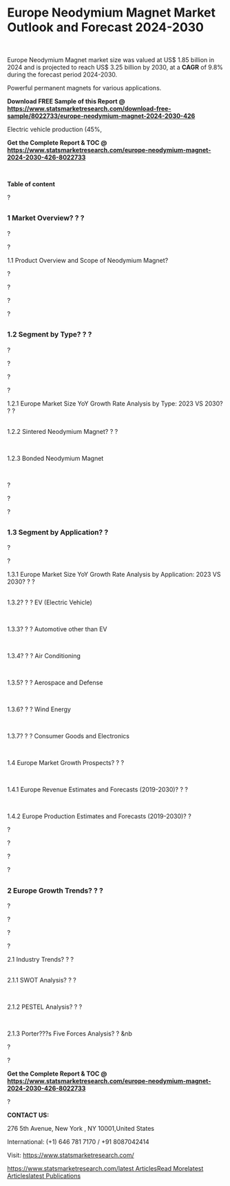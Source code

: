 <h1>Europe Neodymium Magnet Market Outlook and Forecast 2024-2030</h1><br/><p>Europe Neodymium Magnet market size was valued at US$ 1.85 billion in 2024 and is projected to reach US$ 3.25 billion by 2030, at a <strong>CAGR</strong> of 9.8% during the forecast period 2024-2030.</p>
 
 
 
 <p>Powerful permanent magnets for various applications.</p>
 
 
 
 <p><strong>Download FREE Sample of this Report @ <a href="https://www.statsmarketresearch.com/download-free-sample/8022733/europe-neodymium-magnet-2024-2030-426">https://www.statsmarketresearch.com/download-free-sample/8022733/europe-neodymium-magnet-2024-2030-426</a></strong></p>
 
 
 
 <p>Electric vehicle production (45%,</p>
 
 
 
 <div><b>Get the Complete Report & TOC @ <a href="https://www.statsmarketresearch.com/europe-neodymium-magnet-2024-2030-426-8022733">https://www.statsmarketresearch.com/europe-neodymium-magnet-2024-2030-426-8022733</a></b></div>
 
 
 
 <p><br />
 
 <b>Table of content</b></p>
 
 
 
 <p>? </p>
 
 
 
 <h2><span style="font-size:16px"><strong>1 Market Overview? ? ? </strong></span></h2>
 
 
 
 <p>? </p>
 
 
 
 <p>? </p>
 
 
 
 <p>1.1 Product Overview and Scope of Neodymium Magnet? </p>
 
 
 
 <p>? </p>
 
 
 
 <p>? </p>
 
 
 
 <p>? </p>
 
 
 
 <p>? </p>
 
 
 
 <h2><strong><span style="font-size:16px">1.2 Segment by Type? ? ? </span></strong></h2>
 
 
 
 <p>? </p>
 
 
 
 <p>? </p>
 
 
 
 <p>? </p>
 
 
 
 <p>? </p>
 
 
 
 <p>1.2.1 Europe Market Size YoY Growth Rate Analysis by Type: 2023 VS 2030? ? ? <br />
 
 <br />
 
 1.2.2 Sintered Neodymium Magnet? ? ? <br />
 
 <br />
 
 1.2.3 Bonded Neodymium Magnet<br />
 
 <br />
 
 ? </p>
 
 
 
 <p>? </p>
 
 
 
 <p>? </p>
 
 
 
 <h2><span style="font-size:16px"><strong>1.3 Segment by Application? ? </strong></span></h2>
 
 
 
 <p>? </p>
 
 
 
 <p>? </p>
 
 
 
 <p>1.3.1 Europe Market Size YoY Growth Rate Analysis by Application: 2023 VS 2030? ? ? <br />
 
 <br />
 
 1.3.2? ? ? EV (Electric Vehicle)<br />
 
 <br />
 
 1.3.3? ? ? Automotive other than EV<br />
 
 <br />
 
 1.3.4? ? ? Air Conditioning<br />
 
 <br />
 
 1.3.5? ? ? Aerospace and Defense<br />
 
 <br />
 
 1.3.6? ? ? Wind Energy<br />
 
 <br />
 
 1.3.7? ? ? Consumer Goods and Electronics<br />
 
 <br />
 
 1.4 Europe Market Growth Prospects? ? ? <br />
 
 <br />
 
 1.4.1 Europe Revenue Estimates and Forecasts (2019-2030)? ? ? <br />
 
 <br />
 
 1.4.2 Europe Production Estimates and Forecasts (2019-2030)? ? </p>
 
 
 
 <p>? </p>
 
 
 
 <p>? </p>
 
 
 
 <p>? </p>
 
 
 
 <p>? </p>
 
 
 
 <h2><span style="font-size:16px"><strong>2 Europe Growth Trends? ? ? </strong></span></h2>
 
 
 
 <p>? </p>
 
 
 
 <p>? </p>
 
 
 
 <p>? </p>
 
 
 
 <p>? </p>
 
 
 
 <p>2.1 Industry Trends? ? ? <br />
 
 <br />
 
 2.1.1 SWOT Analysis? ? ? <br />
 
 <br />
 
 2.1.2 PESTEL Analysis? ? ? <br />
 
 <br />
 
 2.1.3 Porter???s Five Forces Analysis? ? &nb</p>
 
 
 
 <p>? </p>
 
 
 
 <p>? </p>
 
 
 
 <div><b>Get the Complete Report & TOC @ <a href="https://www.statsmarketresearch.com/europe-neodymium-magnet-2024-2030-426-8022733">https://www.statsmarketresearch.com/europe-neodymium-magnet-2024-2030-426-8022733</a></b></div>
 
 
 
 <p>? </p>
 
 
 
 <p><b>CONTACT US:</b><br />
 
 276 5th Avenue, New York , NY 10001,United States<br />
 
 International: (+1) 646 781 7170 / +91 8087042414<br />
 
 Visit: <a href="https://www.statsmarketresearch.com/">https://www.statsmarketresearch.com/</a><br />
 
 <a href="https://gyeongbokgung.com">https://www.statsmarketresearch.com/</a><a href="https://hallyeomaritime.com">latest Articles</a><a href="https://jingwansa.com">Read More</a><a href="https://nguoiviet.jp/">latest Articles</a><a href="https://www.intelmarketresearch.com/">latest Publications</a></p>